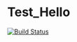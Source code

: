 # Test_Hello

[![Build Status](https://secure.travis-ci.org/LynnViki/Test_Hello.png
)](http://travis-ci.org/LynnViki/Test_Hello)
